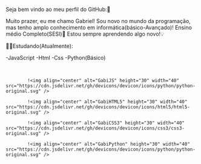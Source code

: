 Seja bem vindo ao meu perfil do GitHub:🥰

Muito prazer, eu me chamo Gabriel!
Sou novo no mundo da programação, 
mas tenho amplo conhecimento em informática(básico-Avançado)!
Ensino médio Completo(SESI)🏫
Estou sempre aprendendo algo novo!💡

🧑‍💻Estudando(Atualmente):

-JavaScript
-Html 
-Css
-Python(Básico)
<div style="display: inline_block">
            <br>
            
           
            !<img align="center" alt="GabiJS" height="30" width="40" src="https://cdn.jsdelivr.net/gh/devicons/devicon/icons/python/python-original.svg" />
          
            !<img align="center" alt="GabiHTML5" height="30" width="40" src="https://cdn.jsdelivr.net/gh/devicons/devicon/icons/html5/html5-original.svg" />
          
            !<img align="center" alt="GabiCSS3" height="30" width="40" src="https://cdn.jsdelivr.net/gh/devicons/devicon/icons/css3/css3-original.svg" />
          
            !<img align="center" alt="GabiPython" height="30" width="40" src="https://cdn.jsdelivr.net/gh/devicons/devicon/icons/python/python-original.svg" />
          
</div>
